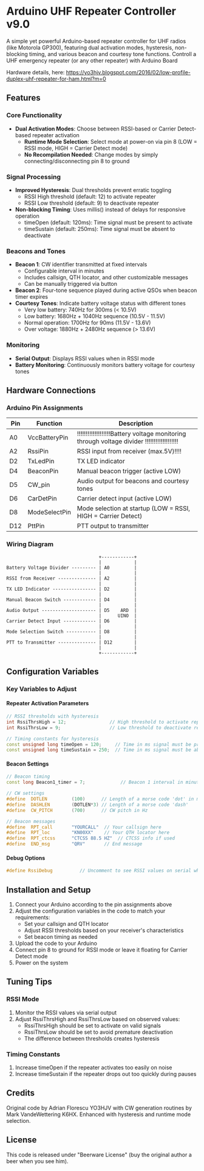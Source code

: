 # Arduino UHF Repeater Controller v9.0

A simple yet powerful Arduino-based repeater controller for UHF radios (like Motorola GP300), featuring dual activation modes, hysteresis, non-blocking timing, and various beacon and courtesy tone functions.
Controll a UHF emergency repeater (or any other repeater) with Arduino Board

Hardware details, here:
https://yo3hjv.blogspot.com/2016/02/low-profile-duplex-uhf-repeater-for-ham.html?m=0




## Features

### Core Functionality
- **Dual Activation Modes**: Choose between RSSI-based or Carrier Detect-based repeater activation
  - **Runtime Mode Selection**: Select mode at power-on via pin 8 (LOW = RSSI mode, HIGH = Carrier Detect mode)
  - **No Recompilation Needed**: Change modes by simply connecting/disconnecting pin 8 to ground

### Signal Processing
- **Improved Hysteresis**: Dual thresholds prevent erratic toggling
  - RSSI High threshold (default: 12) to activate repeater
  - RSSI Low threshold (default: 9) to deactivate repeater
- **Non-blocking Timing**: Uses millis() instead of delays for responsive operation
  - timeOpen (default: 120ms): Time signal must be present to activate
  - timeSustain (default: 250ms): Time signal must be absent to deactivate

### Beacons and Tones
- **Beacon 1**: CW identifier transmitted at fixed intervals
  - Configurable interval in minutes
  - Includes callsign, QTH locator, and other customizable messages
  - Can be manually triggered via button
- **Beacon 2**: Four-tone sequence played during active QSOs when beacon timer expires
- **Courtesy Tones**: Indicate battery voltage status with different tones
  - Very low battery: 740Hz for 300ms (< 10.5V)
  - Low battery: 1680Hz + 1040Hz sequence (10.5V - 11.5V)
  - Normal operation: 1700Hz for 90ms (11.5V - 13.6V)
  - Over voltage: 1880Hz + 2480Hz sequence (> 13.6V)

### Monitoring
- **Serial Output**: Displays RSSI values when in RSSI mode
- **Battery Monitoring**: Continuously monitors battery voltage for courtesy tones

## Hardware Connections

### Arduino Pin Assignments

| Pin | Function | Description |
|-----|----------|-------------|
| A0  | VccBatteryPin | !!!!!!!!!!!!!!!!!!!Battery voltage monitoring through voltage divider !!!!!!!!!!!!!!!!!!! |
| A2  | RssiPin | RSSI input from receiver (max.5V)!!!! |
| D2  | TxLedPin | TX LED indicator |
| D4  | BeaconPin | Manual beacon trigger (active LOW) |
| D5  | CW_pin | Audio output for beacons and courtesy tones |
| D6  | CarDetPin | Carrier detect input (active LOW) |
| D8  | ModeSelectPin | Mode selection at startup (LOW = RSSI, HIGH = Carrier Detect) |
| D12 | PttPin | PTT output to transmitter |

### Wiring Diagram

```
                                  +------------+
                                  |            |
Battery Voltage Divider --------- | A0         |
                                  |            |
RSSI from Receiver -------------- | A2         |
                                  |            |
TX LED Indicator ---------------- | D2         |
                                  |            |
Manual Beacon Switch ------------ | D4         |
                                  |            |
Audio Output -------------------- | D5    ARD  |
                                  |      UINO  |
Carrier Detect Input ------------ | D6         |
                                  |            |
Mode Selection Switch ----------- | D8         |
                                  |            |
PTT to Transmitter -------------- | D12        |
                                  |            |
                                  +------------+
```

## Configuration Variables

### Key Variables to Adjust

#### Repeater Activation Parameters
```cpp
// RSSI thresholds with hysteresis
int RssiThrsHigh = 12;                // High threshold to activate repeater
int RssiThrsLow = 9;                  // Low threshold to deactivate repeater

// Timing constants for hysteresis
const unsigned long timeOpen = 120;     // Time in ms signal must be present to activate
const unsigned long timeSustain = 250;  // Time in ms signal must be absent to deactivate
```

#### Beacon Settings
```cpp
// Beacon timing
const long Beacon1_timer = 7;             // Beacon 1 interval in minutes

// CW settings
#define  DOTLEN         (100)      // Length of a morse code 'dot' in milliseconds
#define  DASHLEN        (DOTLEN*3) // Length of a morse code 'dash'
#define  CW_PITCH       (700)      // CW pitch in Hz

// Beacon messages
#define  RPT_call       "YOURCALL"  // Your callsign here
#define  RPT_loc        "KN00XX"    // Your QTH locator here
#define  RPT_ctcss      "CTCSS 88.5 HZ"  // CTCSS info if used
#define  END_msg        "QRV"       // End message
```

#### Debug Options
```cpp
#define RssiDebug          // Uncomment to see RSSI values on serial when in RSSI mode
```

## Installation and Setup

1. Connect your Arduino according to the pin assignments above
2. Adjust the configuration variables in the code to match your requirements:
   - Set your callsign and QTH locator
   - Adjust RSSI thresholds based on your receiver's characteristics
   - Set beacon timing as needed
3. Upload the code to your Arduino
4. Connect pin 8 to ground for RSSI mode or leave it floating for Carrier Detect mode
5. Power on the system

## Tuning Tips

### RSSI Mode
1. Monitor the RSSI values via serial output
2. Adjust RssiThrsHigh and RssiThrsLow based on observed values:
   - RssiThrsHigh should be set to activate on valid signals
   - RssiThrsLow should be set to avoid premature deactivation
   - The difference between thresholds creates hysteresis

### Timing Constants
1. Increase timeOpen if the repeater activates too easily on noise
2. Increase timeSustain if the repeater drops out too quickly during pauses

## Credits
Original code by Adrian Florescu YO3HJV with CW generation routines by Mark VandeWettering K6HX.
Enhanced with hysteresis and runtime mode selection.

## License
This code is released under "Beerware License" (buy the original author a beer when you see him).
